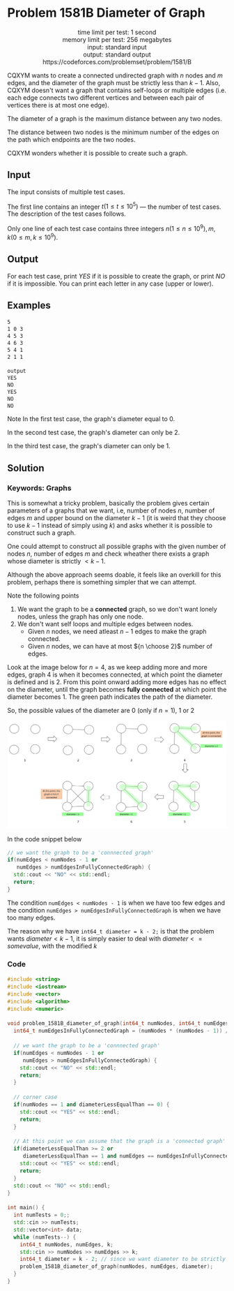 

# Problem 1581B Diameter of Graph

<p align="center">
time limit per test: 1 second <br />
memory limit per test: 256 megabytes <br />
input: standard input <br />
output: standard output <br />
https://codeforces.com/problemset/problem/1581/B
</p>

CQXYM wants to create a connected undirected graph with $n$ nodes and $m$ edges, and the diameter of the graph must be
strictly less than $k−1$. Also, CQXYM doesn't want a graph that contains self-loops or multiple edges (i.e. each edge
connects two different vertices and between each pair of vertices there is at most one edge).

The diameter of a graph is the maximum distance between any two nodes.

The distance between two nodes is the minimum number of the edges on the path which endpoints are the two nodes.

CQXYM wonders whether it is possible to create such a graph.

## Input
The input consists of multiple test cases.

The first line contains an integer $t(1 ≤ t ≤ 10^5)$ — the number of test cases. The description of the test cases follows.

Only one line of each test case contains three integers $n(1≤n≤10^9), m, k (0≤m,k≤10^9)$.

## Output
For each test case, print $YES$ if it is possible to create the graph, or print $NO$ if it is impossible. You can print
each letter in any case (upper or lower).

## Examples
```
5
1 0 3
4 5 3
4 6 3
5 4 1
2 1 1

output
YES
NO
YES
NO
NO
```
Note
In the first test case, the graph's diameter equal to 0.

In the second test case, the graph's diameter can only be 2.

In the third test case, the graph's diameter can only be 1.

## Solution
### Keywords: Graphs
This is somewhat a tricky problem, basically the problem gives certain parameters of a graphs that we want, i.e, number
of nodes $n$, number of edges $m$ and upper bound on the diameter $k-1$ (it is weird that they choose to use $k-1$
instead of simply using $k$) and asks whether it is possible to construct such a graph.

One could attempt to construct all possible graphs with the given number of nodes $n$, number of edges $m$ and check
wheather there exists a graph whose diameter is strictly $< k-1$.

Although the above approach seems doable, it feels like an overkill for this problem, perhaps there is something simpler
that we can attempt.

Note the following points
1. We want the graph to be a **connected** graph, so we don't want lonely nodes, unless the graph has only one node.
2. We don't want self loops and multiple edges between nodes.
   * Given $n$ nodes, we need atleast $n-1$ edges to make the graph connected.
   * Given $n$ nodes, we can have at most ${n \choose 2}$ number of edges.

Look at the image below for $n=4$, as we keep adding more and more edges, graph $4$ is when it becomes
connected, at which point the diameter is defined and is $2$. From this point onward adding more edges has
no effect on the diameter, until the graph becomes **fully connected** at which point the diameter becomes
$1$. The green path indicates the path of the diameter.

So, the possible values of the diameter are $0$ (only if $n=1$), $1$ or $2$

![Image](1581B_diameter_of_graph.jpg)

In the code snippet below
```cpp
// we want the graph to be a 'connnected graph'
if(numEdges < numNodes - 1 or
   numEdges > numEdgesInFullyConnectedGraph) {
  std::cout << "NO" << std::endl;
  return;
}
```

The condition `numEdges < numNodes - 1` is when we have too few edges and the condition `numEdges > numEdgesInFullyConnectedGraph` is when we have too many edges.

The reason why we have `int64_t diameter = k - 2;` is that the problem wants $diameter < k - 1$, it is simply easier to
deal with $diameter <= some value$, with the modified $k$

### Code
```cpp
#include <string>
#include <iostream>
#include <vector>
#include <algorithm>
#include <numeric>

void problem_1581B_diameter_of_graph(int64_t numNodes, int64_t numEdges, int64_t diameterLessEqualThan) {
  int64_t numEdgesInFullyConnectedGraph = (numNodes * (numNodes - 1)) / 2;

  // we want the graph to be a 'connnected graph'
  if(numEdges < numNodes - 1 or
     numEdges > numEdgesInFullyConnectedGraph) {
    std::cout << "NO" << std::endl;
    return;
  }

  // corner case
  if(numNodes == 1 and diameterLessEqualThan == 0) {
    std::cout << "YES" << std::endl;
    return;
  }

  // At this point we can assume that the graph is a 'connected graph'
  if(diameterLessEqualThan >= 2 or
     diameterLessEqualThan == 1 and numEdges == numEdgesInFullyConnectedGraph) {
    std::cout << "YES" << std::endl;
    return;
  }
  std::cout << "NO" << std::endl;
}

int main() {
  int numTests = 0;;
  std::cin >> numTests;
  std::vector<int> data;
  while (numTests--) {
    int64_t numNodes, numEdges, k;
    std::cin >> numNodes >> numEdges >> k;
    int64_t diameter = k - 2; // since we want diameter to be strictly less than k - 1
    problem_1581B_diameter_of_graph(numNodes, numEdges, diameter);
  }
}

```
